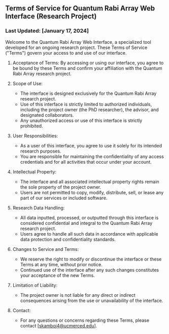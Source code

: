 ## Terms of Service for Quantum Rabi Array Web Interface (Research Project)

### Last Updated: [January 17, 2024]

Welcome to the Quantum Rabi Array Web Interface, a specialized tool developed for an ongoing research project. These Terms of Service ("Terms") govern your access to and use of our interface.

1. Acceptance of Terms: By accessing or using our interface, you agree to be bound by these Terms and confirm your affiliation with the Quantum Rabi Array research project.

2. Scope of Use:
   - The interface is designed exclusively for the Quantum Rabi Array research project.
   - Use of this interface is strictly limited to authorized individuals, including the project owner (the PhD researcher), the advisor, and designated collaborators.
   - Any unauthorized access or use of this interface is strictly prohibited.

3. User Responsibilities:
   - As a user of this interface, you agree to use it solely for its intended research purposes.
   - You are responsible for maintaining the confidentiality of any access credentials and for all activities that occur under your account.

4. Intellectual Property:
   - The interface and all associated intellectual property rights remain the sole property of the project owner.
   - Users are not permitted to copy, modify, distribute, sell, or lease any part of our services or included software.

5. Research Data Handling:
   - All data inputted, processed, or outputted through this interface is considered confidential and integral to the Quantum Rabi Array research project.
   - Users agree to handle all such data in accordance with applicable data protection and confidentiality standards.

6. Changes to Service and Terms:
   - We reserve the right to modify or discontinue the interface or these Terms at any time, without prior notice.
   - Continued use of the interface after any such changes constitutes your acceptance of the new Terms.

7. Limitation of Liability:
   - The project owner is not liable for any direct or indirect consequences arising from the use or unavailability of the interface.

8. Contact:
   - For any questions or concerns regarding these Terms, please contact [skamboj4@ucmerced.edu].
   

